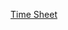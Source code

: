 [Time Sheet](https://docs.google.com/spreadsheets/d/1BizuhNtjSLagh8OUfK4EsOBcsv46seS4oKBjv6Yq4-g/edit?usp=sharing)
